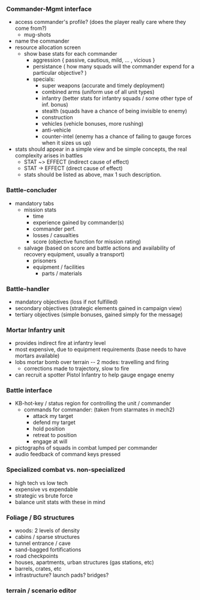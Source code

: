 ### Commander-Mgmt interface
* access commander's profile? (does the player really care where they come from?)
  * mug-shots
* name the commander
* resource allocation screen
  * show base stats for each commander
    * aggression { passive, cautious, mild, ... , vicious }
    * persistance ( how many squads will the commander expend for a particular objective? )
    * specials:
      * super weapons (accurate and timely deployment)
      * combined arms (uniform use of all unit types)
      * infantry (better stats for infantry squads / some other type of inf. bonus)
      * stealth (squads have a chance of being invisible to enemy)
      * construction
      * vehicles (vehicle bonuses, more rushing)
      * anti-vehicle
      * counter-intel (enemy has a chance of failing to gauge forces when it sizes us up)
* stats should appear in a simple view and be simple concepts, the real complexity arises in battles
  * STAT ~> EFFECT (indirect cause of effect)
  * STAT -> EFFECT (direct cause of effect)
  * stats should be listed as above, max 1 such description.
   
### Battle-concluder
* mandatory tabs
  * mission stats
    * time
    * experience gained by commander(s)
    * commander perf.
    * losses / casualties
    * score (objective function for mission rating)
  * salvage (based on score and battle actions and availability of recovery equipment, usually a transport)
    * prisoners
    * equipment / facilities
      * parts / materials

### Battle-handler
* mandatory objectives (loss if not fulfilled)
* secondary objectives (strategic elements gained in campaign view)
* tertiary objectives (simple bonuses, gained simply for the message)

### Mortar Infantry unit
* provides indirect fire at infantry level
* most expensive, due to equipment requirements (base needs to have mortars available)
* lobs mortar bomb over terrain -- 2 modes: travelling and firing
  * corrections made to trajectory, slow to fire
* can recruit a spotter Pistol Infantry to help gauge engage enemy

### Battle interface 
* KB-hot-key / status region for controlling the unit / commander
  * commands for commander: (taken from starmates in mech2)
    * attack my target
    * defend my target
    * hold position
    * retreat to position
    * engage at will
* pictographs of squads in combat lumped per commander
* audio feedback of command keys pressed

### Specialized combat vs. non-specialized
* high tech vs low tech
* expensive vs expendable
* strategic vs brute force
* balance unit stats with these in mind

### Foliage / BG structures
* woods: 2 levels of density
* cabins / sparse structures
* tunnel entrance / cave
* sand-bagged fortifications
* road checkpoints
* houses, apartments, urban structures (gas stations, etc)
* barrels, crates, etc
* infrastructure? launch pads? bridges?

### terrain / scenario editor


